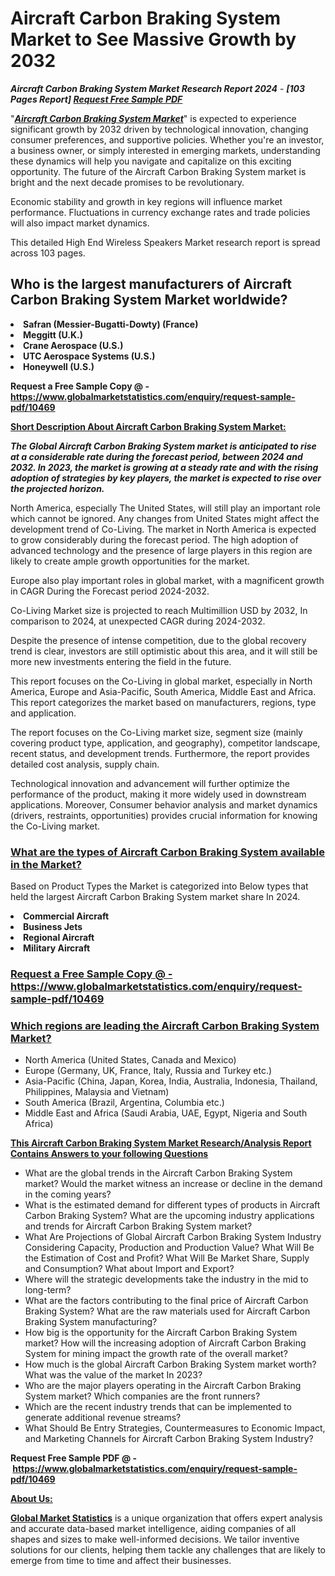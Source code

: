 <h1>Aircraft Carbon Braking System Market to See Massive Growth by 2032</h1><p><em><strong>Aircraft Carbon Braking System Market Research Report 2024</strong></em>&nbsp;-&nbsp;<em><strong>[103 Pages Report] </strong></em><em><strong><a href="https://www.globalmarketstatistics.com/enquiry/request-sample-pdf/10469">Request Free Sample PDF</a></strong></em></p><p>"<a style="font-style: italic; font-weight: bold;" href="https://www.globalmarketstatistics.com/market-reports/aircraft-carbon-braking-system-market-10469">Aircraft Carbon Braking System Market</a>" is expected to experience significant growth by 2032 driven by technological innovation, changing consumer preferences, and supportive policies. Whether you're an investor, a business owner, or simply interested in emerging markets, understanding these dynamics will help you navigate and capitalize on this exciting opportunity. The future of the&nbsp;Aircraft Carbon Braking System market is bright and the next decade promises to be revolutionary.</p><p>Economic stability and growth in key regions will influence market performance. Fluctuations in currency exchange rates and trade policies will also impact market dynamics.</p><p>This detailed&nbsp;High End Wireless Speakers Market research report is spread across 103 pages.</p><h2><strong>Who is the largest manufacturers of Aircraft Carbon Braking System Market worldwide?</strong></h2><p><strong><li>Safran (Messier-Bugatti-Dowty) (France)<li>Meggitt (U.K.)<li>Crane Aerospace (U.S.)<li>UTC Aerospace Systems (U.S.)<li>Honeywell (U.S.)</strong></p><p><strong>Request a Free Sample Copy @ - <a href="https://www.globalmarketstatistics.com/enquiry/request-sample-pdf/10469">https://www.globalmarketstatistics.com/enquiry/request-sample-pdf/10469</a></strong></p><p><strong><u>Short Description About Aircraft Carbon Braking System Market:</u></strong></p><p><strong><em>The Global Aircraft Carbon Braking System market is anticipated to rise at a considerable rate during the forecast period, between 2024 and 2032. In 2023, the market is growing at a steady rate and with the rising adoption of strategies by key players, the market is expected to rise over the projected horizon.</em></strong></p><p>North America, especially The United States, will still play an important role which cannot be ignored. Any changes from United States might affect the development trend of Co-Living. The market in North America is expected to grow considerably during the forecast period. The high adoption of advanced technology and the presence of large players in this region are likely to create ample growth opportunities for the market.</p><p>Europe also play important roles in global market, with a magnificent growth in CAGR During the Forecast period 2024-2032.</p><p>Co-Living Market size is projected to reach Multimillion USD by 2032, In comparison to 2024, at unexpected CAGR during 2024-2032.</p><p>Despite the presence of intense competition, due to the global recovery trend is clear, investors are still optimistic about this area, and it will still be more new investments entering the field in the future.</p><p>This report focuses on the Co-Living in global market, especially in North America, Europe and Asia-Pacific, South America, Middle East and Africa. This report categorizes the market based on manufacturers, regions, type and application.</p><p>The report focuses on the Co-Living market size, segment size (mainly covering product type, application, and geography), competitor landscape, recent status, and development trends. Furthermore, the report provides detailed cost analysis, supply chain.</p><p>Technological innovation and advancement will further optimize the performance of the product, making it more widely used in downstream applications. Moreover, Consumer behavior analysis and market dynamics (drivers, restraints, opportunities) provides crucial information for knowing the Co-Living market.</p><h3 class="rank-math-question "><span style="text-decoration: underline;">What are the types of Aircraft Carbon Braking System available in the Market?</span></h3><p>Based on Product Types the Market is categorized into Below types that held the largest Aircraft Carbon Braking System market share In 2024.</p><p><strong><li>Commercial Aircraft<li>Business Jets<li>Regional Aircraft<li>Military Aircraft</strong></p><h3 class="rank-math-question "><span style="text-decoration: underline;">Request a Free Sample Copy @ - <a href="https://www.globalmarketstatistics.com/enquiry/request-sample-pdf/10469">https://www.globalmarketstatistics.com/enquiry/request-sample-pdf/10469</a></span></h3><h3 class="rank-math-question "><span style="text-decoration: underline;">Which regions are leading the Aircraft Carbon Braking System Market?</span></h3><ul><li>North America (United States, Canada and Mexico)</li><li>Europe (Germany, UK, France, Italy, Russia and Turkey etc.)</li><li>Asia-Pacific (China, Japan, Korea, India, Australia, Indonesia, Thailand, Philippines, Malaysia and Vietnam)</li><li>South America (Brazil, Argentina, Columbia etc.)</li><li>Middle East and Africa (Saudi Arabia, UAE, Egypt, Nigeria and South Africa)</li></ul><p><strong><u>This Aircraft Carbon Braking System Market Research/Analysis Report Contains Answers to your following Questions</u></strong></p><ul><li>What are the global trends in the Aircraft Carbon Braking System market? Would the market witness an increase or decline in the demand in the coming years?</li><li>What is the estimated demand for different types of products in Aircraft Carbon Braking System? What are the upcoming industry applications and trends for Aircraft Carbon Braking System market?</li><li>What Are Projections of Global Aircraft Carbon Braking System Industry Considering Capacity, Production and Production Value? What Will Be the Estimation of Cost and Profit? What Will Be Market Share, Supply and Consumption? What about Import and Export?</li><li>Where will the strategic developments take the industry in the mid to long-term?</li><li>What are the factors contributing to the final price of Aircraft Carbon Braking System? What are the raw materials used for Aircraft Carbon Braking System manufacturing?</li><li>How big is the opportunity for the Aircraft Carbon Braking System market? How will the increasing adoption of Aircraft Carbon Braking System for mining impact the growth rate of the overall market?</li><li>How much is the global Aircraft Carbon Braking System market worth? What was the value of the market In 2023?</li><li>Who are the major players operating in the Aircraft Carbon Braking System market? Which companies are the front runners?</li><li>Which are the recent industry trends that can be implemented to generate additional revenue streams?</li><li>What Should Be Entry Strategies, Countermeasures to Economic Impact, and Marketing Channels for Aircraft Carbon Braking System Industry?</li></ul><p><strong>Request Free Sample PDF @ -&nbsp;<a href="https://www.globalmarketstatistics.com/enquiry/request-sample-pdf/10469">https://www.globalmarketstatistics.com/enquiry/request-sample-pdf/10469</a></strong></p><p><strong><u>About Us:</u></strong></p><p><strong><a href="https://www.globalmarketstatistics.com/">Global Market Statistics</a></strong> is a unique organization that offers expert analysis and accurate data-based market intelligence, aiding companies of all shapes and sizes to make well-informed decisions. We tailor inventive solutions for our clients, helping them tackle any challenges that are likely to emerge from time to time and affect their businesses.</p>
